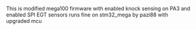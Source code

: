 This is modified mega100 firmware with enabled knock sensing on PA3 and enabled SPI EGT sensors runs fine on stm32_mega by pazi88 with upgraded mcu
